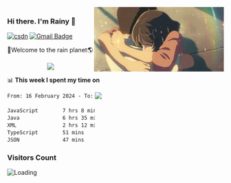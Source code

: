 <img  align='right' height="150" src="https://github.com/LikeRainDay/LikeRainDay/blob/master/pic/img_rain_1.gif?raw=true">



### Hi there. I'm Rainy :lemon:

[![csdn](https://img.shields.io/badge/-csdn-c14438?style=flat-square&logo=c&logoColor=white)](https://blog.csdn.net/qq_15807167)
[![Gmail Badge](https://img.shields.io/badge/-gmail-c14438?style=flat-square&logo=Gmail&logoColor=white&link=mailto:houshuai0816@gmail.com)](mailto:houshuai0816@gmail.com)

🚀Welcome to the rain planet🌎

<center>
<img align='center'  src="https://source.unsplash.com/user/rainyhehe/likes">
</center>

📊 **This week I spent my time on**

<img align='right'   width="300" src="https://github-readme-stats.vercel.app/api?username=LikeRainDay&show_icons=true&title_color=fff&icon_color=79ff97&text_color=9f9f9f&bg_color=151515&count_private=true">

<!--START_SECTION:waka-->

```txt
From: 16 February 2024 - To: 23 February 2024

JavaScript        7 hrs 8 mins    █████████▒░░░░░░░░░░░░░░░   36.97 %
Java              6 hrs 35 mins   ████████▓░░░░░░░░░░░░░░░░   34.15 %
XML               2 hrs 12 mins   ███░░░░░░░░░░░░░░░░░░░░░░   11.43 %
TypeScript        51 mins         █░░░░░░░░░░░░░░░░░░░░░░░░   04.46 %
JSON              47 mins         █░░░░░░░░░░░░░░░░░░░░░░░░   04.13 %
```

<!--END_SECTION:waka-->

### Visitors Count
<img align="left" src = "https://profile-counter.glitch.me/LikeRainDay/count.svg" alt ="Loading">
